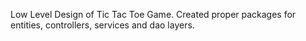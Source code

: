 Low Level Design of Tic Tac Toe Game.
Created proper packages for entities, controllers, services and dao layers.
